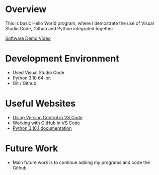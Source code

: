 # Overview
This is basic Hello World program, where I demostrate the use of Visual Studio Code, Github and Python integrated together. 


[Software Demo Video](http://youtube.link.goes.here)

# Development Environment

* Used Visual Studio Code
* Python 3.10 64-bit
* Git / Github

# Useful Websites

* [Using Version Control in VS Code](https://code.visualstudio.com/docs/editor/versioncontrol)
* [Working with GitHub in VS Code](https://code.visualstudio.com/docs/editor/github)
* [Python 3.10.1 documentation](https://docs.python.org/3/)

# Future Work

* Main future work is to continue adding my programs and code the Github